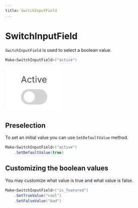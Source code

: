 ```yaml
---
title: SwitchInputField
---
```


# SwitchInputField

`SwitchInputField` is used to select a boolean value.

```csharp
Make<SwitchInputField>("active")
```
![](../../../../images/switch-field.png)


## Preselection

To set an initial value you can use `SetDefaultValue` method.

```csharp
Make<SwitchInputField>("active")
    .SetDefaultValue(true)
```


## Customizing the boolean values

You may customize what value is true and what value is false.

```csharp
Make<SwitchInputField>("is_featured")
    .SetTrueValue("cool")
    .SetFalseValue("bad")
```